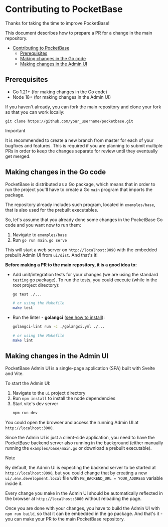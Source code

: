 # Contributing to PocketBase

Thanks for taking the time to improve PocketBase!

This document describes how to prepare a PR for a change in the main repository.

- [Contributing to PocketBase](#contributing-to-pocketbase)
  - [Prerequisites](#prerequisites)
  - [Making changes in the Go code](#making-changes-in-the-go-code)
  - [Making changes in the Admin UI](#making-changes-in-the-admin-ui)

## Prerequisites

- Go 1.21+ (for making changes in the Go code)
- Node 18+ (for making changes in the Admin UI)

If you haven't already, you can fork the main repository and clone your fork so that you can work locally:

```
git clone https://github.com/your_username/pocketbase.git
```

> [!IMPORTANT]
> It is recommended to create a new branch from master for each of your bugfixes and features.
> This is required if you are planning to submit multiple PRs in order to keep the changes separate for review until they eventually get merged.

## Making changes in the Go code

PocketBase is distributed as a Go package, which means that in order to run the project you'll have to create a Go `main` program that imports the package.

The repository already includes such program, located in `examples/base`, that is also used for the prebuilt executables.

So, let's assume that you already done some changes in the PocketBase Go code and you want now to run them:

1. Navigate to `examples/base`
2. Run `go run main.go serve`

This will start a web server on `http://localhost:8090` with the embedded prebuilt Admin UI from `ui/dist`. And that's it!

**Before making a PR to the main repository, it is a good idea to:**

- Add unit/integration tests for your changes (we are using the standard `testing` go package).
  To run the tests, you could execute (while in the root project directory):

  ```sh
  go test ./...

  # or using the Makefile
  make test
  ```

- Run the linter - **golangci** ([see how to install](https://golangci-lint.run/usage/install/#local-installation)):

  ```sh
  golangci-lint run -c ./golangci.yml ./...

  # or using the Makefile
  make lint
  ```

## Making changes in the Admin UI

PocketBase Admin UI is a single-page application (SPA) built with Svelte and Vite.

To start the Admin UI:

1. Navigate to the `ui` project directory
2. Run `npm install` to install the node dependencies
3. Start vite's dev server
   ```sh
   npm run dev
   ```

You could open the browser and access the running Admin UI at `http://localhost:3000`.

Since the Admin UI is just a client-side application, you need to have the PocketBase backend server also running in the background (either manually running the `examples/base/main.go` or download a prebuilt executable).

> [!NOTE]
> By default, the Admin UI is expecting the backend server to be started at `http://localhost:8090`, but you could change that by creating a new `ui/.env.development.local` file with `PB_BACKEND_URL = YOUR_ADDRESS` variable inside it.

Every change you make in the Admin UI should be automatically reflected in the browser at `http://localhost:3000` without reloading the page.

Once you are done with your changes, you have to build the Admin UI with `npm run build`, so that it can be embedded in the go package. And that's it - you can make your PR to the main PocketBase repository.
